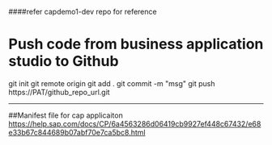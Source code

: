 ####refer capdemo1-dev repo for reference
# Push code from business application studio to Github
git init 
git remote origin
git add .
git commit -m "msg"
 git push https://PAT/github_repo_url.git
 
 *********************************
  
 ##Manifest file for cap applicaiton
 https://help.sap.com/docs/CP/6a4563286d06419cb9927ef448c67432/e68e33b67c844689b07abf70e7ca5bc8.html
